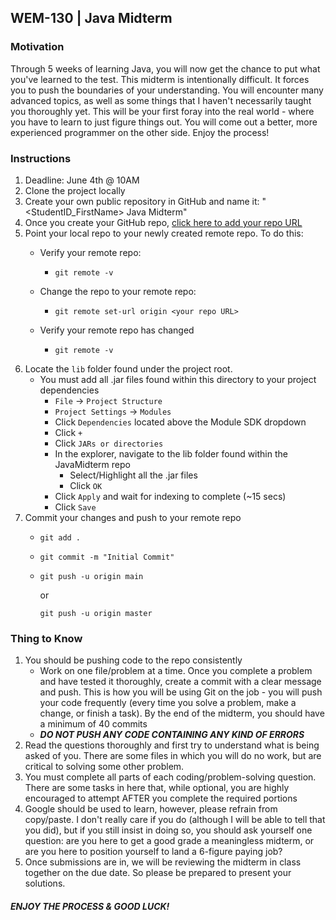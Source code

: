 ## WEM-130 | Java Midterm


### Motivation
Through 5 weeks of learning Java, you will now get the chance to put what you've learned to the test. This midterm is
intentionally difficult. It forces you to push the boundaries of your understanding. You will encounter many advanced
topics, as well as some things that I haven't necessarily taught you thoroughly yet. This will be your first foray into 
the real world - where you have to learn to just figure things out. You will come out a better, more experienced
programmer on the other side. Enjoy the process!

### Instructions
1. Deadline: June 4th @ 10AM
2. Clone the project locally
3. Create your own public repository in GitHub and name it: "<StudentID_FirstName> Java Midterm"
4. Once you create your GitHub repo, [click here to add your repo URL](https://docs.google.com/spreadsheets/d/1iYGPRPeWNxI-btfnRqXEXMjlU9xJNit8aPGjc6aGotw/edit#gid=0)
5. Point your local repo to your newly created remote repo. To do this:
   - Verify your remote repo:
     - ```
       git remote -v
       ```
     
   - Change the repo to your remote repo:
     - ```
       git remote set-url origin <your repo URL>
       ```
   - Verify your remote repo has changed
     - ```
       git remote -v
       ```
6. Locate the `lib` folder found under the project root.
   - You must add all .jar files found within this directory to your project dependencies
     - `File` &rarr; `Project Structure`
     - `Project Settings` &rarr; `Modules`
     - Click `Dependencies` located above the Module SDK dropdown
     - Click `+`
     - Click `JARs or directories`
     - In the explorer, navigate to the lib folder found within the JavaMidterm repo
       - Select/Highlight all the .jar files
       - Click `OK`
     - Click `Apply` and wait for indexing to complete (~15 secs)
     - Click `Save`
7. Commit your changes and push to your remote repo
   - ```
     git add .
     ```
   - ```
     git commit -m "Initial Commit"
     ```
   - ```
     git push -u origin main
     ``` 
     or 
      ```
      git push -u origin master
      ```

### Thing to Know
1. You should be pushing code to the repo consistently 
   - Work on one file/problem at a time. Once you complete a problem and have tested it thoroughly, create a commit with
   a clear message and push. This is how you will be using Git on the job - you will push your code frequently (every time 
   you solve a problem, make a change, or finish a task). By the end of the midterm, you should have a minimum of 40 
   commits
   - ***DO NOT PUSH ANY CODE CONTAINING ANY KIND OF ERRORS***
2. Read the questions thoroughly and first try to understand what is being asked of you. There are some files in which
   you will do no work, but are critical to solving some other problem.
3. You must complete all parts of each coding/problem-solving question. There are some tasks in here that, while
   optional, you are highly encouraged to attempt AFTER you complete the required portions
4. Google should be used to learn, however, please refrain from copy/paste. I don't really care if you do 
   (although I will be able to tell that you did), but if you still insist in doing so, you should ask yourself one 
   question: are you here to get a good grade a meaningless midterm, or are you here to position yourself to land a 6-figure paying job?
5. Once submissions are in, we will be reviewing the midterm in class together on the due date. So please be prepared to 
   present your solutions.


#### ***ENJOY THE PROCESS & GOOD LUCK!***
